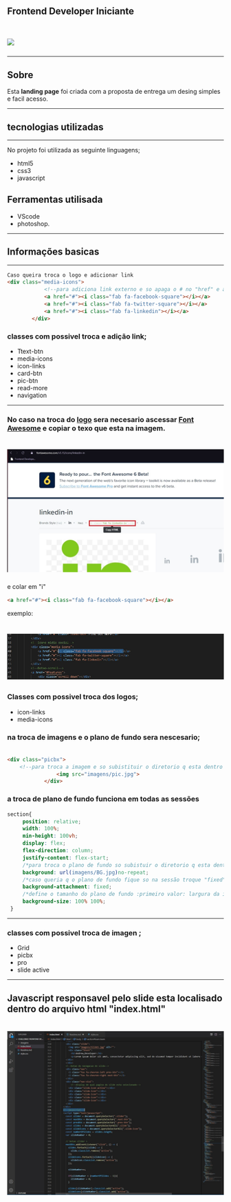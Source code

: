 ## Frontend Developer Iniciante 
<h1>
   <img src="imagens/preview.gif">
</h1>

---

## Sobre
Esta **landing page** foi criada com a proposta de entrega um desing simples e facil acesso.

---

## tecnologias utilizadas
---

No projeto foi utilizada as seguinte linguagens;
- html5
- css3
- javascript

## Ferramentas utilisada 
- VScode 
- photoshop.
---
## Informações basicas

---
``` html 
Caso queira troca o logo e adicionar link 
<div class="media-icons">
            <!--para adiciona link externo e so apaga o # no "href" e adiciona o link exemplo: <a href="https://www.facebook.com"> -->
            <a href="#"><i class="fab fa-facebook-square"></i></a>
            <a href="#"><i class="fab fa-twitter-square"></i></a>
            <a href="#"><i class="fab fa-linkedin"></i></a>
        </div>
``` 
### classes com possivel troca e adição link;
- Ttext-btn
- media-icons
- icon-links
- card-btn
- pic-btn
- read-more
- navigation

---
### No caso na troca do [logo](https://cdnjs.cloudflare.com/ajax/libs/font-awesome/5.15.3/css/all.min.css) sera necesario ascessar [Font Awesome](https://fontawesome.com/v5.15/icons?d=gallery&p=2&q=li) e copiar o texo que esta na imagem.

<h1>

   <img src="imagens/Tlink.jpg">
   
</h1>

e colar em  "i"

``` html
<a href="#"><i class="fab fa-facebook-square"></i></a>

```
exemplo:

<h1>

   <img src="imagens/Tlink2.jpg">

</h1>

### Classes com possivel troca dos logos;
- icon-links
- media-icons

### na troca de imagens e o  plano de fundo sera nescesario;

``` html 

<div class="picbx">
    <!--para troca a imagem e so subistituir o diretorio q esta dentro da aspas-->
                <img src="imagens/pic.jpg">
            </div>

```
### a troca de plano de fundo funciona em todas as sessões

```  css  
section{
     position: relative;
     width: 100%;
     min-height: 100vh;
     display: flex;
     flex-direction: column;
     justify-content: flex-start;
     /*para troca o plano de fundo so subistuir o diretorio q esta dentro de ()*/
     background: url(imagens/BG.jpg)no-repeat;
     /*caso queria q o plano de fundo fique so na sessão troque "fixed" por scroll*/
     background-attachment: fixed;
     /*define o tamanho do plano de fundo :primeiro valor: largura da imagem, segundo valor: altura*/
     background-size: 100% 100%;
 }
```
---

 ### classes com possivel troca de imagen ;
 - Grid
 - picbx
 - pro
 - slide active

 ---

## Javascript responsavel pelo slide esta localisado dentro do arquivo html "index.html"

<h1>

   <img src="imagens/Djavascript.jpg">

</h1>